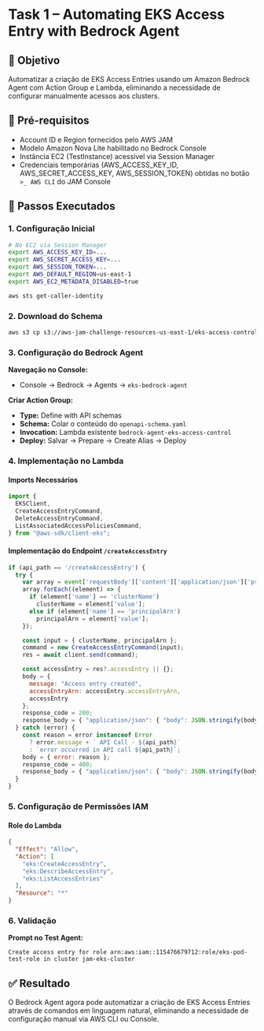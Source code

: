 # Task 1 – Automating EKS Access Entry with Bedrock Agent

## 🎯 Objetivo

Automatizar a criação de EKS Access Entries usando um Amazon Bedrock Agent com Action Group e Lambda, eliminando a necessidade de configurar manualmente acessos aos clusters.

## 🔑 Pré-requisitos

- Account ID e Region fornecidos pelo AWS JAM
- Modelo Amazon Nova Lite habilitado no Bedrock Console
- Instância EC2 (TestInstance) acessível via Session Manager
- Credenciais temporárias (AWS_ACCESS_KEY_ID, AWS_SECRET_ACCESS_KEY, AWS_SESSION_TOKEN) obtidas no botão `>_ AWS CLI` do JAM Console

## 📝 Passos Executados

### 1. Configuração Inicial

```bash
# No EC2 via Session Manager
export AWS_ACCESS_KEY_ID=...
export AWS_SECRET_ACCESS_KEY=...
export AWS_SESSION_TOKEN=...
export AWS_DEFAULT_REGION=us-east-1
export AWS_EC2_METADATA_DISABLED=true

aws sts get-caller-identity
```

### 2. Download do Schema

```bash
aws s3 cp s3://aws-jam-challenge-resources-us-east-1/eks-access-controls-bedrock/openapi-schema.yaml .
```

### 3. Configuração do Bedrock Agent

**Navegação no Console:**
- Console → Bedrock → Agents → `eks-bedrock-agent`

**Criar Action Group:**
- **Type:** Define with API schemas
- **Schema:** Colar o conteúdo do `openapi-schema.yaml`
- **Invocation:** Lambda existente `bedrock-agent-eks-access-control`
- **Deploy:** Salvar → Prepare → Create Alias → Deploy

### 4. Implementação no Lambda

#### Imports Necessários

```javascript
import {
  EKSClient,
  CreateAccessEntryCommand,
  DeleteAccessEntryCommand,
  ListAssociatedAccessPoliciesCommand,
} from "@aws-sdk/client-eks";
```

#### Implementação do Endpoint `/createAccessEntry`

```javascript
if (api_path == '/createAccessEntry') {
  try {
    var array = event['requestBody']['content']['application/json']['properties'];
    array.forEach((element) => {
      if (element['name'] == 'clusterName')
        clusterName = element['value'];
      else if (element['name'] == 'principalArn')
        principalArn = element['value'];
    });

    const input = { clusterName, principalArn };
    command = new CreateAccessEntryCommand(input);
    res = await client.send(command);

    const accessEntry = res?.accessEntry || {};
    body = {
      message: "Access entry created",
      accessEntryArn: accessEntry.accessEntryArn,
      accessEntry
    };
    response_code = 200;
    response_body = { "application/json": { "body": JSON.stringify(body) } };
  } catch (error) {
    const reason = error instanceof Error
      ? error.message + ` API Call - ${api_path}`
      : `error occurred in API call ${api_path}`;
    body = { error: reason };
    response_code = 400;
    response_body = { "application/json": { "body": JSON.stringify(body) } };
  }
}
```

### 5. Configuração de Permissões IAM

#### Role do Lambda

```json
{
  "Effect": "Allow",
  "Action": [
    "eks:CreateAccessEntry",
    "eks:DescribeAccessEntry",
    "eks:ListAccessEntries"
  ],
  "Resource": "*"
}
```

### 6. Validação

**Prompt no Test Agent:**

```
Create access entry for role arn:aws:iam::115476679712:role/eks-pod-test-role in cluster jam-eks-cluster
```

## ✅ Resultado

O Bedrock Agent agora pode automatizar a criação de EKS Access Entries através de comandos em linguagem natural, eliminando a necessidade de configuração manual via AWS CLI ou Console.